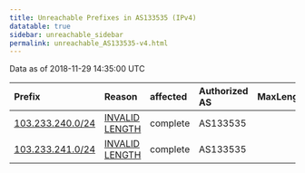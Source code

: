 ```yaml
---
title: Unreachable Prefixes in AS133535 (IPv4)
datatable: true
sidebar: unreachable_sidebar
permalink: unreachable_AS133535-v4.html
---
```


Data as of 2018-11-29 14:35:00 UTC


<div class="datatable-begin"></div>

| Prefix                                                     | Reason                                                                                                      | affected   | Authorized AS   |   MaxLength | Anchor                                       |   unreachable /24s |
|:-----------------------------------------------------------|:------------------------------------------------------------------------------------------------------------|:-----------|:----------------|------------:|:---------------------------------------------|-------------------:|
| [103.233.240.0/24](https://stat.ripe.net/103.233.240.0/24) | [INVALID LENGTH](https://rpki-validator.ripe.net/announcement-preview?asn=AS133535&prefix=103.233.240.0/24) | complete   | AS133535        |          23 | [APNIC](unreachable_APNIC_RPKI_Root-v4.html) |                  1 |
| [103.233.241.0/24](https://stat.ripe.net/103.233.241.0/24) | [INVALID LENGTH](https://rpki-validator.ripe.net/announcement-preview?asn=AS133535&prefix=103.233.241.0/24) | complete   | AS133535        |          23 | [APNIC](unreachable_APNIC_RPKI_Root-v4.html) |                  1 |

<div class="datatable-end"></div>